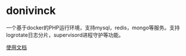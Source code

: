 # donivinck
一个基于docker的PHP运行环境，支持mysql，redis，mongo等服务。支持logrotate日志分片，supervisord进程守护等功能。

[使用文档](https://nivin-studio.github.io/donivinck?_blank)
